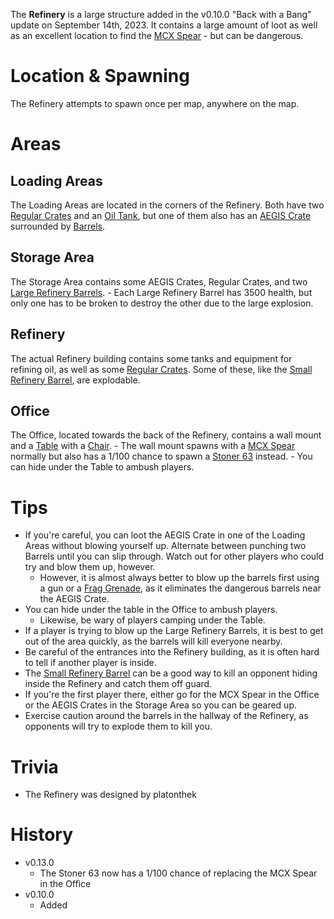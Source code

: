 The **Refinery** is a large structure added in the v0.10.0 "Back with a Bang" update on September 14th, 2023. It contains a large amount of loot as well as an excellent location to find the [MCX Spear](/weapons/guns/mcx_spear) - but can be dangerous.

# Location & Spawning

The Refinery attempts to spawn once per map, anywhere on the map.

# Areas

## Loading Areas

The Loading Areas are located in the corners of the Refinery. Both have two [Regular Crates](/obstacles/stove) and an [Oil Tank](/obstacles/oil_tank), but one of them also has an [AEGIS Crate](/obstacles/aegis_crate) surrounded by [Barrels](/obstacles/barrel).

## Storage Area

The Storage Area contains some AEGIS Crates, Regular Crates, and two [Large Refinery Barrels](/obstacles/large_refinery_barrel). - Each Large Refinery Barrel has 3500 health, but only one has to be broken to destroy the other due to the large explosion.

## Refinery

The actual Refinery building contains some tanks and equipment for refining oil, as well as some [Regular Crates](/obstacles/regular_crate). Some of these, like the [Small Refinery Barrel](/obstacles/small_refinery_barrel), are explodable.

## Office

The Office, located towards the back of the Refinery, contains a wall mount and a [Table](/obstacles/table) with a [Chair](/obstacles/chair). - The wall mount spawns with a [MCX Spear](/weapons/guns/mcx_spear) normally but also has a 1/100 chance to spawn a [Stoner 63](/weapons/guns/stoner_63) instead. - You can hide under the Table to ambush players.

# Tips

- If you're careful, you can loot the AEGIS Crate in one of the Loading Areas without blowing yourself up. Alternate between punching two Barrels until you can slip through. Watch out for other players who could try and blow them up, however.
  - However, it is almost always better to blow up the barrels first using a gun or a [Frag Grenade](/weapons/throwables/frag_grenade), as it eliminates the dangerous barrels near the AEGIS Crate.
- You can hide under the table in the Office to ambush players.
  - Likewise, be wary of players camping under the Table.
- If a player is trying to blow up the Large Refinery Barrels, it is best to get out of the area quickly, as the barrels will kill everyone nearby.
- Be careful of the entrances into the Refinery building, as it is often hard to tell if another player is inside.
- The [Small Refinery Barrel](/obstacles/small_refinery_barrel) can be a good way to kill an opponent hiding inside the Refinery and catch them off guard.
- If you're the first player there, either go for the MCX Spear in the Office or the AEGIS Crates in the Storage Area so you can be geared up.
- Exercise caution around the barrels in the hallway of the Refinery, as opponents will try to explode them to kill you.

# Trivia

- The Refinery was designed by platonthek

# History

- v0.13.0
  - The Stoner 63 now has a 1/100 chance of replacing the MCX Spear in the Office
- v0.10.0
  - Added
